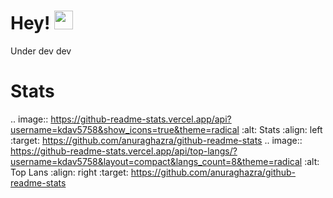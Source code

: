 # Hey! <img src="https://raw.githubusercontent.com/vatsa287/vatsa287/master/assets/Hi.gif?raw=true" width="30px">

<p float='left'>Under dev dev</p>

Stats
=====

.. image:: https://github-readme-stats.vercel.app/api?username=kdav5758&show_icons=true&theme=radical
   :alt: Stats
   :align: left
   :target: https://github.com/anuraghazra/github-readme-stats
.. image:: https://github-readme-stats.vercel.app/api/top-langs/?username=kdav5758&layout=compact&langs_count=8&theme=radical
   :alt: Top Lans
   :align: right
   :target: https://github.com/anuraghazra/github-readme-stats


